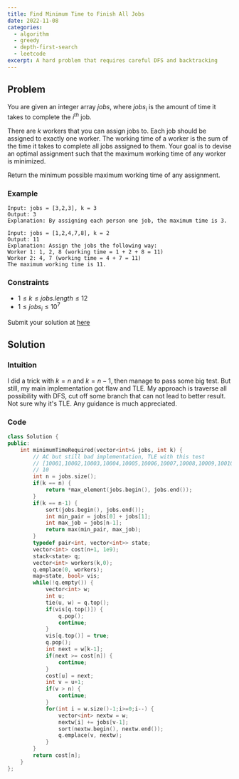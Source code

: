 ```yaml
---
title: Find Minimum Time to Finish All Jobs
date: 2022-11-08
categories:
  - algorithm
  - greedy
  - depth-first-search
  - leetcode
excerpt: A hard problem that requires careful DFS and backtracking
---
```


## Problem

You are given an integer array $jobs$, where $jobs_i$ is the amount of time it takes to complete the $i^{th}$ job.

There are $k$ workers that you can assign jobs to. Each job should be assigned to exactly one worker. The working time of a worker is the sum of the time it takes to complete all jobs assigned to them. Your goal is to devise an optimal assignment such that the maximum working time of any worker is minimized.

Return the minimum possible maximum working time of any assignment.

### Example

```
Input: jobs = [3,2,3], k = 3
Output: 3
Explanation: By assigning each person one job, the maximum time is 3.
```

```
Input: jobs = [1,2,4,7,8], k = 2
Output: 11
Explanation: Assign the jobs the following way:
Worker 1: 1, 2, 8 (working time = 1 + 2 + 8 = 11)
Worker 2: 4, 7 (working time = 4 + 7 = 11)
The maximum working time is 11.
```

### Constraints

- $1 \leq k \leq jobs.length \leq 12$
- $1 \leq jobs_i \leq 10^7$

Submit your solution at [here](https://leetcode.com/problems/find-minimum-time-to-finish-all-jobs/)

## Solution

### Intuition

I did a trick with $k = n$ and $k = n-1$, then manage to pass some big test. But still, my main implementation got flaw and TLE.
My approach is traverse all possibility with DFS, cut off some branch that can not lead to better result. Not sure why it's TLE. Any guidance is much appreciated.

### Code

```cpp
class Solution {
public:
    int minimumTimeRequired(vector<int>& jobs, int k) {
        // AC but still bad implementation, TLE with this test
        // [10001,10002,10003,10004,10005,10006,10007,10008,10009,10010,10011,1000000]
        // 10
        int n = jobs.size();
        if(k == n) {
            return *max_element(jobs.begin(), jobs.end());
        }
        if(k == n-1) {
            sort(jobs.begin(), jobs.end());
            int min_pair = jobs[0] + jobs[1];
            int max_job = jobs[n-1];
            return max(min_pair, max_job);
        }
        typedef pair<int, vector<int>> state;
        vector<int> cost(n+1, 1e9);
        stack<state> q;
        vector<int> workers(k,0);
        q.emplace(0, workers);
        map<state, bool> vis;
        while(!q.empty()) {
            vector<int> w;
            int u;
            tie(u, w) = q.top();
            if(vis[q.top()]) {
                q.pop();
                continue;
            }
            vis[q.top()] = true;
            q.pop();
            int next = w[k-1];
            if(next >= cost[n]) {
                continue;
            }
            cost[u] = next;
            int v = u+1;
            if(v > n) {
                continue;
            }
            for(int i = w.size()-1;i>=0;i--) {
                vector<int> nextw = w;
                nextw[i] += jobs[v-1];
                sort(nextw.begin(), nextw.end());
                q.emplace(v, nextw);
            }
        }
        return cost[n];
    }
};
```
